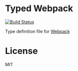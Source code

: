# Typed Webpack
[![Build Status](https://travis-ci.org/tkqubo/typed-webpack.svg?branch=master)](https://travis-ci.org/tkqubo/typed-webpack)

Type definition file for [Webpack](https://github.com/webpack/webpack)

# License 

MIT
